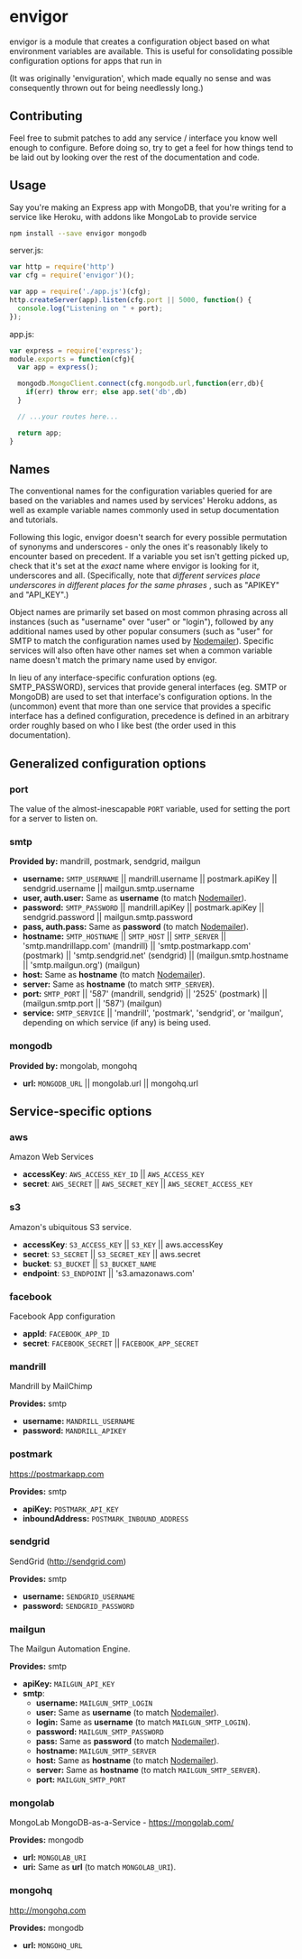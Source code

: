 # envigor

envigor is a module that creates a configuration object based on what
environment variables are available. This is useful for consolidating possible
configuration options for apps that run in

(It was originally 'enviguration', which made equally no sense and was
consequently thrown out for being needlessly long.)

## Contributing

Feel free to submit patches to add any service / interface you know well enough
to configure. Before doing so, try to get a feel for how things tend to be
laid out by looking over the rest of the documentation and code.

## Usage

Say you're making an Express app with MongoDB, that you're writing for a
service like Heroku, with addons like MongoLab to provide service

```bash
npm install --save envigor mongodb
```

server.js:
```js
var http = require('http')
var cfg = require('envigor')();

var app = require('./app.js')(cfg);
http.createServer(app).listen(cfg.port || 5000, function() {
  console.log("Listening on " + port);
});
```

app.js:
```js
var express = require('express');
module.exports = function(cfg){
  var app = express();

  mongodb.MongoClient.connect(cfg.mongodb.url,function(err,db){
    if(err) throw err; else app.set('db',db)
  }

  // ...your routes here...

  return app;
}
```


## Names

The conventional names for the configuration variables queried for are based on
the variables and names used by services' Heroku addons, as well as example
variable names commonly used in setup documentation and tutorials.

Following this logic, envigor doesn't search for every possible permutation of
synonyms and underscores - only the ones it's reasonably likely to encounter
based on precedent. If a variable you set isn't getting picked up, check that
it's set at the *exact* name where envigor is looking for it, underscores and
all. (Specifically, note that *different services place underscores in
different places for the same phrases* , such as "APIKEY" and "API_KEY".)

Object names are primarily set based on most common phrasing across all
instances (such as "username" over "user" or "login"), followed by any
additional names used by other popular consumers (such as "user" for SMTP to
match the configuration names used by [Nodemailer][]). Specific services will
also often have other names set when a common variable name doesn't match the
primary name used by envigor.

[Nodemailer]: https://github.com/andris9/Nodemailer

In lieu of any interface-specific confuration options (eg. SMTP_PASSWORD),
services that provide general interfaces (eg. SMTP or MongoDB) are used to set
that interface's configuration options. In the (uncommon) event that more than
one service that provides a specific interface has a defined configuration,
precedence is defined in an arbitrary order roughly based on who I like best
(the order used in this documentation).

## Generalized configuration options

### port

The value of the almost-inescapable `PORT` variable, used for setting the port
for a server to listen on.

### smtp

**Provided by:** mandrill, postmark, sendgrid, mailgun

- **username:** `SMTP_USERNAME` || mandrill.username || postmark.apiKey
  || sendgrid.username || mailgun.smtp.username
- **user, auth.user:** Same as **username** (to match [Nodemailer][]).
- **password:** `SMTP_PASSWORD` || mandrill.apiKey || postmark.apiKey
  || sendgrid.password || mailgun.smtp.password
- **pass, auth.pass:** Same as **password** (to match [Nodemailer][]).
- **hostname:** `SMTP_HOSTNAME` || `SMTP_HOST` || `SMTP_SERVER`
  || 'smtp.mandrillapp.com' (mandrill) || 'smtp.postmarkapp.com' (postmark)
  || 'smtp.sendgrid.net' (sendgrid)
  || (mailgun.smtp.hostname || 'smtp.mailgun.org') (mailgun)
- **host:** Same as **hostname** (to match [Nodemailer][]).
- **server:** Same as **hostname** (to match `SMTP_SERVER`).
- **port:** `SMTP_PORT` || '587' (mandrill, sendgrid) || '2525' (postmark)
  || (mailgun.smtp.port || '587') (mailgun)
- **service:** `SMTP_SERVICE` || 'mandrill', 'postmark', 'sendgrid', or
  'mailgun', depending on which service (if any) is being used.

### mongodb

**Provided by:** mongolab, mongohq

- **url:** `MONGODB_URL` || mongolab.url || mongohq.url

## Service-specific options

### aws

Amazon Web Services

- **accessKey**: `AWS_ACCESS_KEY_ID` || `AWS_ACCESS_KEY`
- **secret**: `AWS_SECRET` || `AWS_SECRET_KEY` || `AWS_SECRET_ACCESS_KEY`

### s3

Amazon's ubiquitous S3 service.

- **accessKey**: `S3_ACCESS_KEY` || `S3_KEY` || aws.accessKey
- **secret**: `S3_SECRET` || `S3_SECRET_KEY` || aws.secret
- **bucket**: `S3_BUCKET` || `S3_BUCKET_NAME`
- **endpoint**: `S3_ENDPOINT` || 's3.amazonaws.com'

### facebook

Facebook App configuration

- **appId**: `FACEBOOK_APP_ID`
- **secret**: `FACEBOOK_SECRET` || `FACEBOOK_APP_SECRET`

### mandrill

Mandrill by MailChimp

**Provides:** smtp

- **username:** `MANDRILL_USERNAME`
- **password:** `MANDRILL_APIKEY`

### postmark

https://postmarkapp.com

**Provides:** smtp

- **apiKey:** `POSTMARK_API_KEY`
- **inboundAddress:** `POSTMARK_INBOUND_ADDRESS`

### sendgrid

SendGrid (http://sendgrid.com)

**Provides:** smtp

- **username:** `SENDGRID_USERNAME`
- **password:** `SENDGRID_PASSWORD`

### mailgun

The Mailgun Automation Engine.

**Provides:** smtp

- **apiKey:** `MAILGUN_API_KEY`
- **smtp**:
    - **username:** `MAILGUN_SMTP_LOGIN`
    - **user:** Same as **username** (to match [Nodemailer][]).
    - **login:** Same as **username** (to match `MAILGUN_SMTP_LOGIN`).
    - **password:** `MAILGUN_SMTP_PASSWORD`
    - **pass:** Same as **password** (to match [Nodemailer][]).
    - **hostname:** `MAILGUN_SMTP_SERVER`
    - **host:** Same as **hostname** (to match [Nodemailer][]).
    - **server:** Same as **hostname** (to match `MAILGUN_SMTP_SERVER`).
    - **port:** `MAILGUN_SMTP_PORT`

### mongolab

MongoLab MongoDB-as-a-Service - https://mongolab.com/

**Provides:** mongodb

- **url:** `MONGOLAB_URI`
- **uri:** Same as **url** (to match `MONGOLAB_URI`).

### mongohq

http://mongohq.com

**Provides:** mongodb

- **url:** `MONGOHQ_URL`
